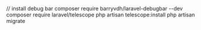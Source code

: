 // install debug bar
composer require barryvdh/laravel-debugbar --dev
composer require laravel/telescope
php artisan telescope:install
php artisan migrate
